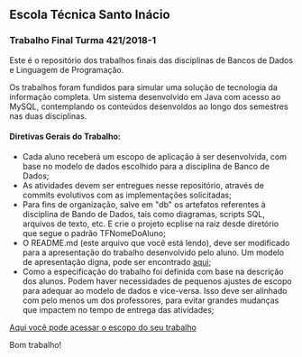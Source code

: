 ## Escola Técnica Santo Inácio
### Trabalho Final Turma 421/2018-1

Este é o repositório dos trabalhos finais das disciplinas de Bancos de Dados e Linguagem de Programação.

Os trabalhos foram fundidos para simular uma solução de tecnologia da informação completa. Um sistema desenvolvido em Java com acesso ao MySQL, contemplando os conteúdos desenvoldos ao longo dos semestres nas duas disciplinas.


#### Diretivas Gerais do Trabalho:

* Cada aluno receberá um escopo de aplicação à ser desenvolvida, com base no modelo de dados escolhido para a disciplina de Banco de Dados;
* As atividades devem ser entregues nesse repositório, através de commits evolutivos com as implementações solicitadas;
* Para fins de organização, salve em "db" os artefatos referentes à disciplina de Bando de Dados, tais como diagramas, scripts SQL, arquivos de texto, etc. E crie o projeto ecplise na raiz desde diretório que segue o padrão TFNomeDoAluno;
* O README.md (este arquivo que você está lendo), deve ser modificado para a apresentação do trabalho desenvolvido pelo aluno. Um modelo de apresentação digna, pode ser encontrado [aqui](Modelo.md);
* Como a especificação do trabalho foi definida com base na descrição dos alunos. Podem haver necessidades de pequenos ajustes de escopo para adequar ao modelo de dados e vice-versa. Isso deve ser alinhado com pelo menos um dos professores, para evitar grandes mudanças que impactem no tempo de entrega das atividades;

[Aqui você pode acessar o escopo do seu trabalho](EscopoTrabalho.md)


Bom trabalho!
